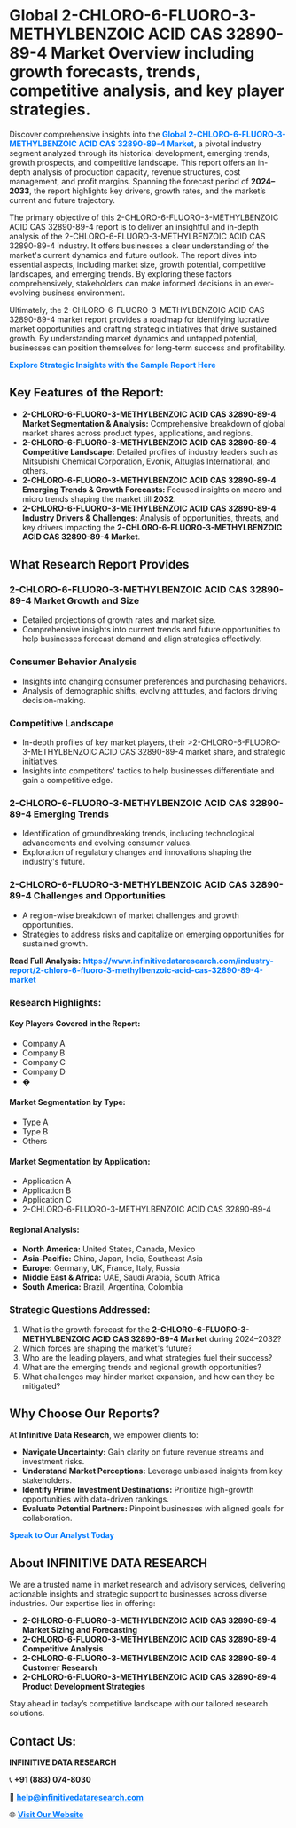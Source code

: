 <h1>Global 2-CHLORO-6-FLUORO-3-METHYLBENZOIC ACID CAS 32890-89-4 Market Overview including growth forecasts, trends, competitive analysis, and key player strategies.</h1>
<p>
Discover comprehensive insights into the 
<a href="https://www.infinitivedataresearch.com/industry-report/2-chloro-6-fluoro-3-methylbenzoic-acid-cas-32890-89-4-market" rel="dofollow" style="color: #007BFF; text-decoration: none;"><strong>Global 2-CHLORO-6-FLUORO-3-METHYLBENZOIC ACID CAS 32890-89-4 Market</strong></a>, a pivotal industry segment analyzed through its historical development, emerging trends, growth prospects, and competitive landscape. This report offers an in-depth analysis of production capacity, revenue structures, cost management, and profit margins. Spanning the forecast period of <strong>2024–2033</strong>, the report highlights key drivers, growth rates, and the market’s current and future trajectory.
</p>
<p>
The primary objective of this 2-CHLORO-6-FLUORO-3-METHYLBENZOIC ACID CAS 32890-89-4 report is to deliver an insightful and in-depth analysis of the 2-CHLORO-6-FLUORO-3-METHYLBENZOIC ACID CAS 32890-89-4 industry. It offers businesses a clear understanding of the market's current dynamics and future outlook. The report dives into essential aspects, including market size, growth potential, competitive landscapes, and emerging trends. By exploring these factors comprehensively, stakeholders can make informed decisions in an ever-evolving business environment.
</p>
<p>
Ultimately, the 2-CHLORO-6-FLUORO-3-METHYLBENZOIC ACID CAS 32890-89-4 market report provides a roadmap for identifying lucrative market opportunities and crafting strategic initiatives that drive sustained growth. By understanding market dynamics and untapped potential, businesses can position themselves for long-term success and profitability.
</p>
<p>
<a href="https://www.infinitivedataresearch.com/request-sample/reportId=102351" style="color: #007BFF; text-decoration: none;"><strong>Explore Strategic Insights with the Sample Report Here</strong></a>
</p>

<h2>Key Features of the Report:</h2>
<ul>
<li><strong>2-CHLORO-6-FLUORO-3-METHYLBENZOIC ACID CAS 32890-89-4 Market Segmentation & Analysis:</strong> Comprehensive breakdown of global market shares across product types, applications, and regions.</li>
<li><strong>2-CHLORO-6-FLUORO-3-METHYLBENZOIC ACID CAS 32890-89-4 Competitive Landscape:</strong> Detailed profiles of industry leaders such as Mitsubishi Chemical Corporation, Evonik, Altuglas International, and others.</li>
<li><strong>2-CHLORO-6-FLUORO-3-METHYLBENZOIC ACID CAS 32890-89-4 Emerging Trends & Growth Forecasts:</strong> Focused insights on macro and micro trends shaping the market till <strong>2032</strong>.</li>
<li><strong>2-CHLORO-6-FLUORO-3-METHYLBENZOIC ACID CAS 32890-89-4 Industry Drivers & Challenges:</strong> Analysis of opportunities, threats, and key drivers impacting the <strong>2-CHLORO-6-FLUORO-3-METHYLBENZOIC ACID CAS 32890-89-4 Market</strong>.</li>
</ul>

<h2>What Research Report Provides</h2>
<h3>2-CHLORO-6-FLUORO-3-METHYLBENZOIC ACID CAS 32890-89-4 Market Growth and Size</h3>
<ul>
<li>Detailed projections of growth rates and market size.</li>
<li>Comprehensive insights into current trends and future opportunities to help businesses forecast demand and align strategies effectively.</li>
</ul>

<h3>Consumer Behavior Analysis</h3>
<ul>
<li>Insights into changing consumer preferences and purchasing behaviors.</li>
<li>Analysis of demographic shifts, evolving attitudes, and factors driving decision-making.</li>
</ul>

<h3>Competitive Landscape</h3>
<ul>
<li>In-depth profiles of key market players, their >2-CHLORO-6-FLUORO-3-METHYLBENZOIC ACID CAS 32890-89-4 market share, and strategic initiatives.</li>
<li>Insights into competitors' tactics to help businesses differentiate and gain a competitive edge.</li>
</ul>

<h3>2-CHLORO-6-FLUORO-3-METHYLBENZOIC ACID CAS 32890-89-4 Emerging Trends</h3>
<ul>
<li>Identification of groundbreaking trends, including technological advancements and evolving consumer values.</li>
<li>Exploration of regulatory changes and innovations shaping the industry's future.</li>
</ul>

<h3>2-CHLORO-6-FLUORO-3-METHYLBENZOIC ACID CAS 32890-89-4 Challenges and Opportunities</h3>
<ul>
<li>A region-wise breakdown of market challenges and growth opportunities.</li>
<li>Strategies to address risks and capitalize on emerging opportunities for sustained growth.</li>
</ul>
<p><strong>Read Full Analysis:</strong> <a href="https://www.infinitivedataresearch.com/industry-report/2-chloro-6-fluoro-3-methylbenzoic-acid-cas-32890-89-4-market" rel="dofollow" style="color: #007BFF; text-decoration: none;"><strong>https://www.infinitivedataresearch.com/industry-report/2-chloro-6-fluoro-3-methylbenzoic-acid-cas-32890-89-4-market</strong></a></p>
<h3>Research Highlights:</h3>
<h4>Key Players Covered in the Report:</h4>
<ul><li>Company A</li><li>Company B</li><li>Company C</li><li>Company D</li><li>�</li></ul>
<h4>Market Segmentation by Type:</h4>
<ul><li>Type A</li><li>Type B</li><li>Others</li></ul>
<h4>Market Segmentation by Application:</h4>
<ul><li>Application A</li><li>Application B</li><li>Application C</li><li>2-CHLORO-6-FLUORO-3-METHYLBENZOIC ACID CAS 32890-89-4</li></ul>

<h4>Regional Analysis:</h4>
<ul>
<li><strong>North America:</strong> United States, Canada, Mexico</li>
<li><strong>Asia-Pacific:</strong> China, Japan, India, Southeast Asia</li>
<li><strong>Europe:</strong> Germany, UK, France, Italy, Russia</li>
<li><strong>Middle East & Africa:</strong> UAE, Saudi Arabia, South Africa</li>
<li><strong>South America:</strong> Brazil, Argentina, Colombia</li>
</ul>

<h3>Strategic Questions Addressed:</h3>
<ol>
<li>What is the growth forecast for the <strong>2-CHLORO-6-FLUORO-3-METHYLBENZOIC ACID CAS 32890-89-4 Market</strong> during 2024–2032?</li>
<li>Which forces are shaping the market's future?</li>
<li>Who are the leading players, and what strategies fuel their success?</li>
<li>What are the emerging trends and regional growth opportunities?</li>
<li>What challenges may hinder market expansion, and how can they be mitigated?</li>
</ol>

<h2>Why Choose Our Reports?</h2>
<p>At <strong>Infinitive Data Research</strong>, we empower clients to:</p>
<ul>
<li><strong>Navigate Uncertainty:</strong> Gain clarity on future revenue streams and investment risks.</li>
<li><strong>Understand Market Perceptions:</strong> Leverage unbiased insights from key stakeholders.</li>
<li><strong>Identify Prime Investment Destinations:</strong> Prioritize high-growth opportunities with data-driven rankings.</li>
<li><strong>Evaluate Potential Partners:</strong> Pinpoint businesses with aligned goals for collaboration.</li>
</ul>
<p><a href="https://www.infinitivedataresearch.com/industry-report/2-chloro-6-fluoro-3-methylbenzoic-acid-cas-32890-89-4-market" rel="dofollow" style="color: #007BFF; text-decoration: none;"><strong>Speak to Our Analyst Today</strong></a></p>

<h2>About INFINITIVE DATA RESEARCH</h2>
<p>We are a trusted name in market research and advisory services, delivering actionable insights and strategic support to businesses across diverse industries. Our expertise lies in offering:</p>
<ul>
<li><strong>2-CHLORO-6-FLUORO-3-METHYLBENZOIC ACID CAS 32890-89-4 Market Sizing and Forecasting</strong></li>
<li><strong>2-CHLORO-6-FLUORO-3-METHYLBENZOIC ACID CAS 32890-89-4 Competitive Analysis</strong></li>
<li><strong>2-CHLORO-6-FLUORO-3-METHYLBENZOIC ACID CAS 32890-89-4 Customer Research</strong></li>
<li><strong>2-CHLORO-6-FLUORO-3-METHYLBENZOIC ACID CAS 32890-89-4 Product Development Strategies</strong></li>
</ul>
<p>Stay ahead in today’s competitive landscape with our tailored research solutions.</p>

<h2>Contact Us:</h2>
<p><strong>INFINITIVE DATA RESEARCH</strong></p>
<p>📞 <strong>+91 (883) 074-8030</strong></p>
<p>📧 <strong><a href="mailto:help@infinitivedataresearch.com" style="color: #007BFF;">help@infinitivedataresearch.com</a></strong></p>
<p>🌐 <strong><a href="https://www.infinitivedataresearch.com" rel="dofollow" style="color: #007BFF;">Visit Our Website</a></strong></p>